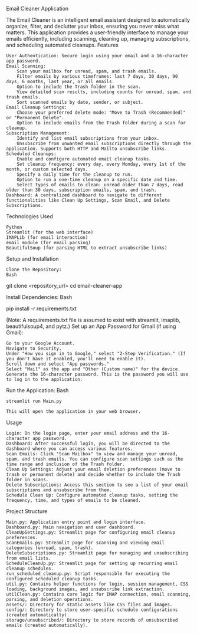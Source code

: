 Email Cleaner Application

The Email Cleaner is an intelligent email assistant designed to automatically organize, filter, and declutter your inbox, ensuring you never miss what matters. This application provides a user-friendly interface to manage your emails efficiently, including scanning, cleaning up, managing subscriptions, and scheduling automated cleanups.
Features

    User Authentication: Secure login using your email and a 16-character app password.
    Email Scanning:
        Scan your mailbox for unread, spam, and trash emails.
        Filter emails by various timeframes: last 7 days, 30 days, 90 days, 6 months, last year, or all emails.
        Option to include the Trash folder in the scan.
        View detailed scan results, including counts for unread, spam, and trash emails.
        Sort scanned emails by date, sender, or subject.
    Email Cleanup Settings:
        Choose your preferred delete mode: "Move to Trash (Recommended)" or "Permanent Delete".
        Option to include emails from the Trash folder during a scan for cleanup.
    Subscription Management:
        Identify and list email subscriptions from your inbox.
        Unsubscribe from unwanted email subscriptions directly through the application. Supports both HTTP and Mailto unsubscribe links.
    Scheduled Cleanups:
        Enable and configure automated email cleanup tasks.
        Set cleanup frequency: every day, every Monday, every 1st of the month, or custom selected days.
        Specify a daily time for the cleanup to run.
        Option to run a one-time cleanup on a specific date and time.
        Select types of emails to clean: unread older than 7 days, read older than 30 days, subscription emails, spam, and trash.
    Dashboard: A centralized dashboard to navigate to different functionalities like Clean Up Settings, Scan Email, and Delete Subscriptions.

Technologies Used

    Python
    Streamlit (for the web interface)
    IMAPLib (for email interaction)
    email module (for email parsing)
    BeautifulSoup (for parsing HTML to extract unsubscribe links)

Setup and Installation

    Clone the Repository:
    Bash

git clone <repository_url>
cd email-cleaner-app

Install Dependencies:
Bash

pip install -r requirements.txt

(Note: A requirements.txt file is assumed to exist with streamlit, imaplib, beautifulsoup4, and pytz.)
Set up an App Password for Gmail (if using Gmail):

    Go to your Google Account.
    Navigate to Security.
    Under "How you sign in to Google," select "2-Step Verification." (If you don't have it enabled, you'll need to enable it).
    Scroll down and select "App passwords."
    Select "Mail" as the app and "Other (Custom name)" for the device.
    Generate the 16-character password. This is the password you will use to log in to the application.

Run the Application:
Bash

    streamlit run Main.py

    This will open the application in your web browser.

Usage

    Login: On the login page, enter your email address and the 16-character app password.
    Dashboard: After successful login, you will be directed to the dashboard where you can access various features.
    Scan Emails: Click "Scan Mailbox" to view and manage your unread, spam, and trash emails. You can configure scan settings such as the time range and inclusion of the Trash folder.
    Clean Up Settings: Adjust your email deletion preferences (move to trash or permanent delete) and decide whether to include the Trash folder in scans.
    Delete Subscriptions: Access this section to see a list of your email subscriptions and unsubscribe from them.
    Schedule Clean Up: Configure automated cleanup tasks, setting the frequency, time, and types of emails to be cleaned.

Project Structure

    Main.py: Application entry point and login interface.
    Dashboard.py: Main navigation and user dashboard.
    CleanUpSettings.py: Streamlit page for configuring email cleanup preferences.
    ScanEmails.py: Streamlit page for scanning and viewing email categories (unread, spam, trash).
    DeleteSubscriptions.py: Streamlit page for managing and unsubscribing from email lists.
    ScheduleCleanUp.py: Streamlit page for setting up recurring email cleanup schedules.
    run_scheduled_cleanup.py: Script responsible for executing the configured scheduled cleanup tasks.
    util.py: Contains helper functions for login, session management, CSS loading, background images, and unsubscribe link extraction.
    utilClean.py: Contains core logic for IMAP connection, email scanning, parsing, and deletion operations.
    assets/: Directory for static assets like CSS files and images.
    config/: Directory to store user-specific schedule configurations (created automatically).
    storage/unsubscribed/: Directory to store records of unsubscribed emails (created automatically).
